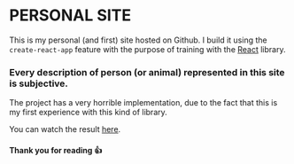 # PERSONAL SITE
This is my personal (and first) site hosted on Github.
I build it using the `create-react-app` feature with the purpose of training with
the [React](https://reactjs.org/) library.

### Every description of person (or animal) represented in this site is subjective.

The project has a very horrible implementation, due to the fact that this is my first
experience with this kind of library.

You can watch the result [here](https://Casifab.github.io).

#### Thank you for reading :+1:
